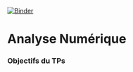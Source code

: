 [![Binder](https://mybinder.org/badge_logo.svg)](https://mybinder.org/v2/gh/ranyacharef/Analyse_Num/main)

# Analyse Numérique

### Objectifs du TPs
